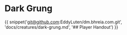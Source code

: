 # Dark Grung

{{ snippet('git@github.com:EddyLuten/dm.bhreia.com.git', 'docs/creatures/dark-grung.md', '## Player Handout') }}
